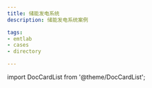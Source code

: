```yaml
---
title: 储能发电系统
description: 储能发电系统案例

tags:
- emtlab
- cases
- directory

---
```


import DocCardList from '@theme/DocCardList';

<DocCardList />